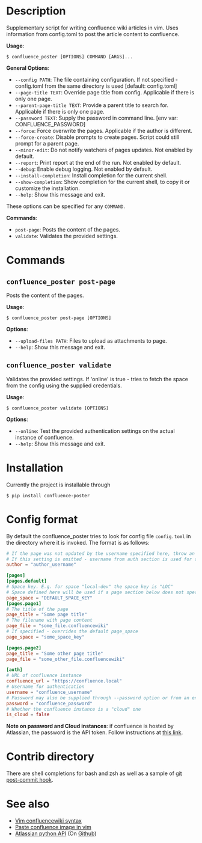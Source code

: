 # Description

Supplementary script for writing confluence wiki articles in
vim. Uses information from config.toml to post the article content to confluence.

**Usage**:

```console
$ confluence_poster [OPTIONS] COMMAND [ARGS]...
```

**General Options**:

* `--config PATH`: The file containing configuration. If not specified - config.toml from the same directory is used  [default: config.toml]
* `--page-title TEXT`: Override page title from config. Applicable if there is only one page.
* `--parent-page-title TEXT`: Provide a parent title to search for. Applicable if there is only one page.
* `--password TEXT`: Supply the password in command line.  [env var: CONFLUENCE_PASSWORD]
* `--force`: Force overwrite the pages. Applicable if the author is different.
* `--force-create`: Disable prompts to create pages. Script could still prompt for a parent page.
* `--minor-edit`: Do not notify watchers of pages updates. Not enabled by default.
* `--report`: Print report at the end of the run. Not enabled by default.
* `--debug`: Enable debug logging. Not enabled by default.
* `--install-completion`: Install completion for the current shell.
* `--show-completion`: Show completion for the current shell, to copy it or customize the installation.
* `--help`: Show this message and exit.

These options can be specified for any `COMMAND`.

**Commands**:

* `post-page`: Posts the content of the pages.
* `validate`: Validates the provided settings.

# Commands
## `confluence_poster post-page`

Posts the content of the pages.

**Usage**:

```console
$ confluence_poster post-page [OPTIONS]
```

**Options**:

* `--upload-files PATH`: Files to upload as attachments to page.
* `--help`: Show this message and exit.

## `confluence_poster validate`

Validates the provided settings. If 'online' is true - tries to fetch the space from the config using the
supplied credentials.

**Usage**:

```console
$ confluence_poster validate [OPTIONS]
```

**Options**:

* `--online`: Test the provided authentication settings on the actual instance of confluence.
* `--help`: Show this message and exit.

# Installation

Currently the project is installable through

```console
$ pip install confluence-poster
```

# Config format

By default the confluence_poster tries to look for config file `config.toml` in the directory where it is invoked. The format is as follows:

```toml
# If the page was not updated by the username specified here, throw an error.
# If this setting is omitted - username from auth section is used for checks.
author = "author_username"

[pages]
[pages.default]
# Space key. E.g. for space "local-dev" the space key is "LOC"
# Space defined here will be used if a page section below does not specify it
page_space = "DEFAULT_SPACE_KEY"
[pages.page1]
# The title of the page
page_title = "Some page title"
# The filename with page content
page_file = "some_file.confluencewiki"
# If specified - overrides the default page_space
page_space = "some_space_key"

[pages.page2]
page_title = "Some other page title"
page_file = "some_other_file.confluencewiki"

[auth]
# URL of confluence instance
confluence_url = "https://confluence.local"
# Username for authentication
username = "confluence_username"
# Password may also be supplied through --password option or from an environment variable CONFLUENCE_PASSWORD
password = "confluence_password"
# Whether the confluence instance is a "cloud" one
is_cloud = false

```

**Note on password and Cloud instances**: if confluence is hosted by Atlassian, the password is the API token. Follow instructions at [this link](https://confluence.atlassian.com/cloud/api-tokens-938839638.html).

# Contrib directory

There are shell completions for bash and zsh as well as a sample of [git post-commit hook](https://git-scm.com/book/en/v2/Customizing-Git-Git-Hooks).

# See also

* [Vim confluencewiki syntax](https://www.vim.org/scripts/script.php?script_id=1994)
* [Paste confluence image in vim](https://github.com/SabbathHex/confluencewiki-img-paste.vim)
* [Atlassian python API](https://atlassian-python-api.readthedocs.io/en/latest/) (On [Github](https://github.com/atlassian-api/atlassian-python-ap))
